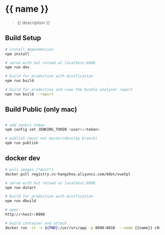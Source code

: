 # {{ name }}

> {{ description }}

## Build Setup

``` bash
# install dependencies
npm install

# serve with hot reload at localhost:8080
npm run dev

# build for production with minification
npm run build

# build for production and view the bundle analyzer report
npm run build --report
```

## Build Public (only mac)

```bash

# add jenkis token 
npm config set JENKINS_TOKEN <user>:<token>

# publish (must not master/develop branch)
npm run publish
```

## docker dev

``` bash
# pull images [*must*]
docker pull registry.cn-hangzhou.aliyuncs.com/ddot/vuetpl

# serve with hot reload at localhost:8090
npm run dstart

# build for production with minification
npm run dbuild

# open
http://<host>:8090

# build container and attach
docker run -it -v ${PWD}:/usr/src/app -p 8090:8018  --name {{name}} c94d71f7deff sh
```
